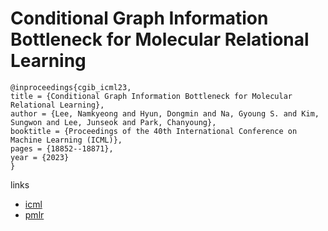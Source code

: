 # Conditional Graph Information Bottleneck for Molecular Relational Learning

```
@inproceedings{cgib_icml23,
title = {Conditional Graph Information Bottleneck for Molecular Relational Learning},
author = {Lee, Namkyeong and Hyun, Dongmin and Na, Gyoung S. and Kim, Sungwon and Lee, Junseok and Park, Chanyoung},
booktitle = {Proceedings of the 40th International Conference on Machine Learning (ICML)},
pages = {18852--18871},
year = {2023}
}
```

links
- [icml](https://icml.cc/Conferences/2023/Schedule?showEvent=24178)
- [pmlr](https://proceedings.mlr.press/v202/lee23e.html)
